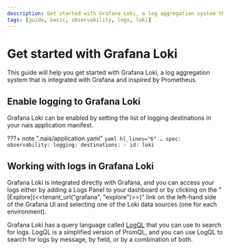 ```yaml
---
description: Get started with Grafana Loki, a log aggregation system that is integrated with Grafana and inspired by Prometheus.
tags: [guide, basic, observability, logs, loki]
---
```

# Get started with Grafana Loki

This guide will help you get started with Grafana Loki, a log aggregation system that is integrated with Grafana and inspired by Prometheus.

## Enable logging to Grafana Loki

Grafana Loki can be enabled by setting the list of logging destinations in your nais application manifest.

???+ note ".nais/application.yaml"
    ```yaml hl_lines="6"
    …
    spec:
      observability:
        logging:
          destinations:
            - id: loki
    ```

## Working with logs in Grafana Loki

Grafana Loki is integrated directly with Grafana, and you can access your logs either by adding a Logs Panel to your dashboard or by clicking on the "[Explore](<<tenant_url("grafana", "explore")>>)" link on the left-hand side of the Grafana UI and selecting one of the Loki data sources (one for each environment).

Grafana Loki has a query language called [LogQL](../../../reference/observability/logs/logql.md) that you can use to search for logs. LogQL is a simplified version of PromQL, and you can use LogQL to search for logs by message, by field, or by a combination of both.
